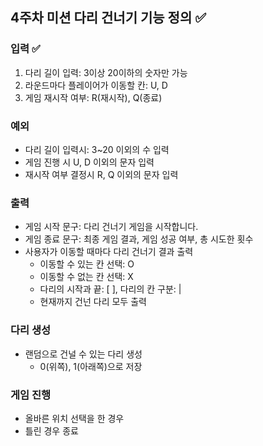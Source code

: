 ## 4주차 미션 다리 건너기 기능 정의 ✅

### 입력 ✅
1. 다리 길이 입력: 3이상 20이하의 숫자만 가능
2. 라운드마다 플레이어가 이동할 칸: U, D
3. 게임 재시작 여부: R(재시작), Q(종료)

### 예외
- 다리 길이 입력시: 3~20 이외의 수 입력
- 게임 진행 시 U, D 이외의 문자 입력
- 재시작 여부 결정시 R, Q 이외의 문자 입력

### 출력
- 게임 시작 문구: 다리 건너기 게임을 시작합니다.
- 게임 종료 문구: 최종 게임 결과, 게임 성공 여부, 총 시도한 횟수
- 사용자가 이동할 때마다 다리 건너기 결과 출력
  - 이동할 수 있는 칸 선택: O
  - 이동할 수 없는 칸 선택: X
  - 다리의 시작과 끝: [ ], 다리의 칸 구분: |
  - 현재까지 건넌 다리 모두 출력


### 다리 생성
- 랜덤으로 건널 수 있는 다리 생성
  - 0(위쪽), 1(아래쪽)으로 저장

### 게임 진행
- 올바른 위치 선택을 한 경우
- 틀린 경우 종료